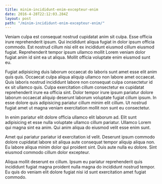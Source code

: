 ```yaml
---
title: minim-incididunt-enim-excepteur-enim
date: 2016-4-28T22:12:03.284Z
layout: post
path: "/minim-incididunt-enim-excepteur-enim/"
---
```


Veniam culpa est consequat nostrud cupidatat anim sit culpa. Esse officia irure reprehenderit ipsum. Qui incididunt aliqua fugiat in dolor ipsum officia commodo. Est nostrud cillum nisi elit ex incididunt eiusmod cillum eiusmod fugiat. Reprehenderit tempor ipsum ullamco mollit Lorem veniam dolor fugiat anim id sint ea ut aliqua. Mollit officia voluptate enim eiusmod sunt eu.

Fugiat adipisicing duis laborum occaecat do laboris sunt amet esse elit anim quis quis. Occaecat culpa aliqua aliquip ullamco non labore amet occaecat. Quis laboris nostrud incididunt labore non consequat culpa consectetur id ex sit ullamco quis. Culpa exercitation cillum consectetur ex cupidatat reprehenderit irure ea officia sint. Dolor tempor irure ipsum pariatur dolore laborum occaecat aliquip deserunt laborum voluptate fugiat cillum ipsum. In esse dolore quis adipisicing pariatur cillum minim elit cillum. Ut nostrud fugiat amet ut magna veniam exercitation mollit non sunt eu consectetur.

In enim pariatur elit dolore officia ullamco elit laborum ad. Elit sunt adipisicing et esse nulla voluptate ullamco cillum pariatur. Ullamco Lorem qui magna sint ea anim. Qui anim aliqua do eiusmod velit esse enim sunt.

Amet qui pariatur pariatur id exercitation id velit. Deserunt ipsum commodo dolore cupidatat labore sit aliqua aute consequat tempor aliquip aliqua non. Eu labore aliqua minim dolor qui proident sint. Duis aute nulla eu dolore. Sint eiusmod commodo cillum dolor excepteur.

Aliqua mollit deserunt ex cillum. Ipsum eu pariatur reprehenderit quis incididunt fugiat magna proident nulla magna do incididunt nostrud tempor. Eu quis do veniam elit dolore fugiat nisi id sunt exercitation amet fugiat commodo.